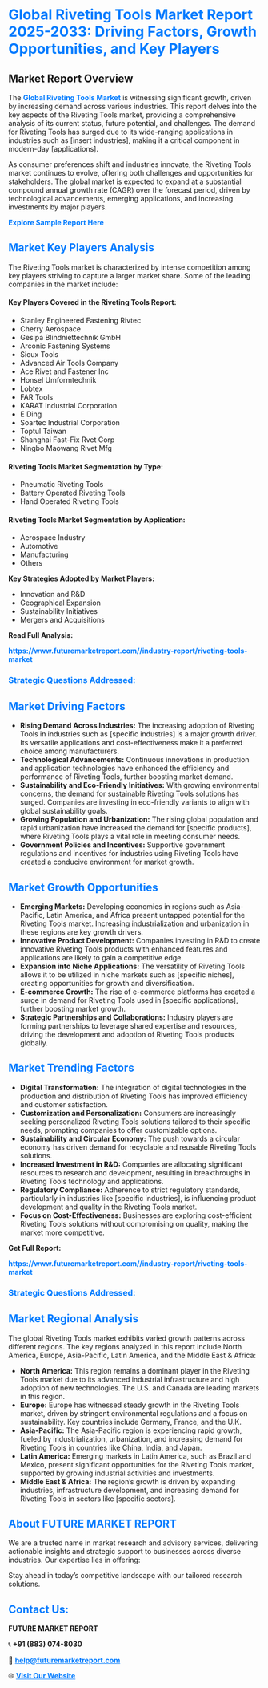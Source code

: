 <h1 style="color: #007BFF;">Global Riveting Tools Market Report 2025-2033: Driving Factors, Growth Opportunities, and Key Players</h1>

<section id="overview">
<h2>Market Report Overview</h2>
<p>The <a href="https://www.futuremarketreport.com//industry-report/riveting-tools-market" style="color: #007BFF; text-decoration: none;"><strong>Global Riveting Tools Market</strong></a> is witnessing significant growth, driven by increasing demand across various industries. This report delves into the key aspects of the Riveting Tools market, providing a comprehensive analysis of its current status, future potential, and challenges. The demand for Riveting Tools has surged due to its wide-ranging applications in industries such as [insert industries], making it a critical component in modern-day [applications].</p>
<p>As consumer preferences shift and industries innovate, the Riveting Tools market continues to evolve, offering both challenges and opportunities for stakeholders. The global market is expected to expand at a substantial compound annual growth rate (CAGR) over the forecast period, driven by technological advancements, emerging applications, and increasing investments by major players.</p>
</section>

<section id="overview">
<p><a href="https://www.futuremarketreport.com//request-sample/reportId=60598" style="color: #007BFF; text-decoration: none;"><strong>Explore Sample Report Here</strong></a></p>
</section>

<section id="key-players">
<h2 style="color: #007BFF;">Market Key Players Analysis</h2>
<p>The Riveting Tools market is characterized by intense competition among key players striving to capture a larger market share. Some of the leading companies in the market include:</p>
<h4>Key Players Covered in the Riveting Tools Report:</h4>
<ul><li>Stanley Engineered Fastening Rivtec</li><li>Cherry Aerospace</li><li>Gesipa Blindniettechnik GmbH</li><li>Arconic Fastening Systems</li><li>Sioux Tools</li><li>Advanced Air Tools Company</li><li>Ace Rivet and Fastener Inc</li><li>Honsel Umformtechnik</li><li>Lobtex</li><li>FAR Tools</li><li>KARAT Industrial Corporation</li><li>E Ding</li><li>Soartec Industrial Corporation</li><li>Toptul Taiwan</li><li>Shanghai Fast-Fix Rvet Corp</li><li>Ningbo Maowang Rivet Mfg</li></ul>
<h4>Riveting Tools Market Segmentation by Type:</h4>
<ul><li>Pneumatic Riveting Tools</li><li>Battery Operated Riveting Tools</li><li>Hand Operated Riveting Tools</li></ul>

<h4>Riveting Tools Market Segmentation by Application:</h4>
<ul><li>Aerospace Industry</li><li>Automotive</li><li>Manufacturing</li><li>Others</li></ul>
<p><strong>Key Strategies Adopted by Market Players:</strong></p>
<ul>
<li>Innovation and R&D</li>
<li>Geographical Expansion</li>
<li>Sustainability Initiatives</li>
<li>Mergers and Acquisitions</li>
</ul>
</section>

<section>
<p><strong>Read Full Analysis: </strong></p><a href="https://www.futuremarketreport.com//industry-report/riveting-tools-market" style="color: #007BFF; text-decoration: none;"><strong>https://www.futuremarketreport.com//industry-report/riveting-tools-market</strong></a>
<h3 style="color: #007BFF;">Strategic Questions Addressed:</h3>
</section>

<section id="driving-factors">
<h2 style="color: #007BFF;">Market Driving Factors</h2>
<ul>
<li><strong>Rising Demand Across Industries:</strong> The increasing adoption of Riveting Tools in industries such as [specific industries] is a major growth driver. Its versatile applications and cost-effectiveness make it a preferred choice among manufacturers.</li>
<li><strong>Technological Advancements:</strong> Continuous innovations in production and application technologies have enhanced the efficiency and performance of Riveting Tools, further boosting market demand.</li>
<li><strong>Sustainability and Eco-Friendly Initiatives:</strong> With growing environmental concerns, the demand for sustainable Riveting Tools solutions has surged. Companies are investing in eco-friendly variants to align with global sustainability goals.</li>
<li><strong>Growing Population and Urbanization:</strong> The rising global population and rapid urbanization have increased the demand for [specific products], where Riveting Tools plays a vital role in meeting consumer needs.</li>
<li><strong>Government Policies and Incentives:</strong> Supportive government regulations and incentives for industries using Riveting Tools have created a conducive environment for market growth.</li>
</ul>
</section>

<section id="growth-opportunities">
<h2 style="color: #007BFF;">Market Growth Opportunities</h2>
<ul>
<li><strong>Emerging Markets:</strong> Developing economies in regions such as Asia-Pacific, Latin America, and Africa present untapped potential for the Riveting Tools market. Increasing industrialization and urbanization in these regions are key growth drivers.</li>
<li><strong>Innovative Product Development:</strong> Companies investing in R&D to create innovative Riveting Tools products with enhanced features and applications are likely to gain a competitive edge.</li>
<li><strong>Expansion into Niche Applications:</strong> The versatility of Riveting Tools allows it to be utilized in niche markets such as [specific niches], creating opportunities for growth and diversification.</li>
<li><strong>E-commerce Growth:</strong> The rise of e-commerce platforms has created a surge in demand for Riveting Tools used in [specific applications], further boosting market growth.</li>
<li><strong>Strategic Partnerships and Collaborations:</strong> Industry players are forming partnerships to leverage shared expertise and resources, driving the development and adoption of Riveting Tools products globally.</li>
</ul>
</section>

<section id="trending-factors">
<h2 style="color: #007BFF;">Market Trending Factors</h2>
<ul>
<li><strong>Digital Transformation:</strong> The integration of digital technologies in the production and distribution of Riveting Tools has improved efficiency and customer satisfaction.</li>
<li><strong>Customization and Personalization:</strong> Consumers are increasingly seeking personalized Riveting Tools solutions tailored to their specific needs, prompting companies to offer customizable options.</li>
<li><strong>Sustainability and Circular Economy:</strong> The push towards a circular economy has driven demand for recyclable and reusable Riveting Tools solutions.</li>
<li><strong>Increased Investment in R&D:</strong> Companies are allocating significant resources to research and development, resulting in breakthroughs in Riveting Tools technology and applications.</li>
<li><strong>Regulatory Compliance:</strong> Adherence to strict regulatory standards, particularly in industries like [specific industries], is influencing product development and quality in the Riveting Tools market.</li>
<li><strong>Focus on Cost-Effectiveness:</strong> Businesses are exploring cost-efficient Riveting Tools solutions without compromising on quality, making the market more competitive.</li>
</ul>
</section>

<section>
<p><strong>Get Full Report: </strong></p><a href="https://www.futuremarketreport.com//industry-report/riveting-tools-market" style="color: #007BFF; text-decoration: none;"><strong>https://www.futuremarketreport.com//industry-report/riveting-tools-market</strong></a>
<h3 style="color: #007BFF;">Strategic Questions Addressed:</h3>
</section>


<section id="regional-analysis">
<h2 style="color: #007BFF;">Market Regional Analysis</h2>
<p>The global Riveting Tools market exhibits varied growth patterns across different regions. The key regions analyzed in this report include North America, Europe, Asia-Pacific, Latin America, and the Middle East & Africa:</p>
<ul>
<li><strong>North America:</strong> This region remains a dominant player in the Riveting Tools market due to its advanced industrial infrastructure and high adoption of new technologies. The U.S. and Canada are leading markets in this region.</li>
<li><strong>Europe:</strong> Europe has witnessed steady growth in the Riveting Tools market, driven by stringent environmental regulations and a focus on sustainability. Key countries include Germany, France, and the U.K.</li>
<li><strong>Asia-Pacific:</strong> The Asia-Pacific region is experiencing rapid growth, fueled by industrialization, urbanization, and increasing demand for Riveting Tools in countries like China, India, and Japan.</li>
<li><strong>Latin America:</strong> Emerging markets in Latin America, such as Brazil and Mexico, present significant opportunities for the Riveting Tools market, supported by growing industrial activities and investments.</li>
<li><strong>Middle East & Africa:</strong> The region’s growth is driven by expanding industries, infrastructure development, and increasing demand for Riveting Tools in sectors like [specific sectors].</li>
</ul>
</section>

<footer>
<h2 style="color: #007BFF;">About FUTURE MARKET REPORT</h2>
<p>We are a trusted name in market research and advisory services, delivering actionable insights and strategic support to businesses across diverse industries. Our expertise lies in offering:</p>

<p>Stay ahead in today’s competitive landscape with our tailored research solutions.</p>

<h2 style="color: #007BFF;">Contact Us:</h2>
<p><strong>FUTURE MARKET REPORT</strong></p>
<p>📞 <strong>+91 (883) 074-8030</strong></p>
<p>📧 <strong><a href="mailto:help@futuremarketreport.com" style="color: #007BFF;">help@futuremarketreport.com</a></strong></p>
<p>🌐 <strong><a href="https://www.futuremarketreport.com/" style="color: #007BFF;">Visit Our Website</a></strong></p>
</footer>